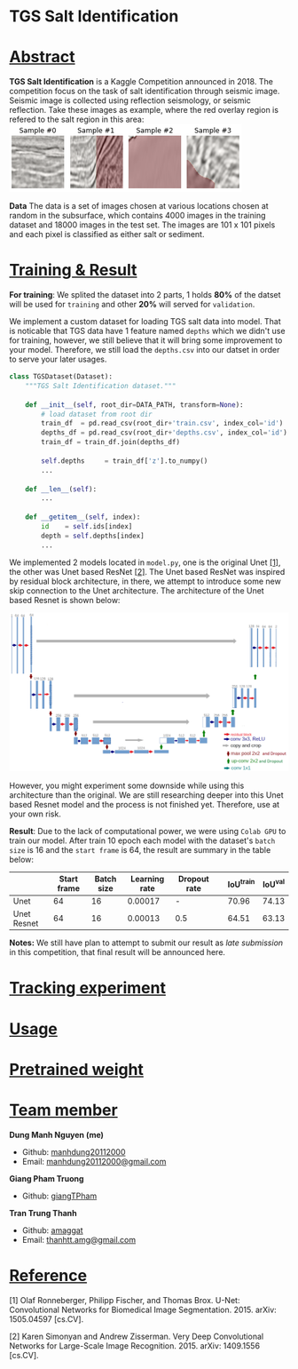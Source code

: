 # TGS Salt Identification

# [Abstract](#abstract)
**TGS Salt Identification** is a Kaggle Competition announced in 2018. 
The competition focus on the task of salt identification through seismic image. Seismic image is collected using reflection seismology, or seismic reflection. Take these images as example, where the red overlay region is refered to the salt region in this area:
![seismic image](imgs/sample.png)

**Data**
The data is a set of images chosen at various locations chosen at random in the subsurface, which contains 4000 images in the training dataset and 18000 images in the test set. The images are 101 x 101 pixels and each pixel is classified as either salt or sediment.

# [Training & Result](#res)

**For training**: We splited the dataset into 2 parts, 1 holds **80%** of the datset will be used for `training` and other **20%** will served for `validation`.

We implement a custom dataset for loading TGS salt data into model. That is noticable that TGS data have 1 feature named `depths` which we didn't use for training, however, we still believe that it will bring some improvement to your model. Therefore, we still load the `depths.csv` into our datset in order to serve your later usages.
```python
class TGSDataset(Dataset):
    """TGS Salt Identification dataset."""
    
    def __init__(self, root_dir=DATA_PATH, transform=None):
        # load dataset from root dir
        train_df  = pd.read_csv(root_dir+'train.csv', index_col='id')
        depths_df = pd.read_csv(root_dir+'depths.csv', index_col='id')
        train_df = train_df.join(depths_df)

        self.depths     = train_df['z'].to_numpy()
        ...

    def __len__(self):
        ...

    def __getitem__(self, index):
        id    = self.ids[index]
        depth = self.depths[index]
        ...
```
We implemented 2 models located in `model.py`, one is the original Unet [[1]](#1), the other was Unet based ResNet [[2]](#2). The Unet based ResNet was inspired by residual block architecture, in there, we attempt to introduce some new skip connection to the Unet architecture. The architecture of the Unet based Resnet is shown below:

![Unet resnet](imgs/Unet_Resnet.png)

However, you might experiment some downside while using this architecture than the original. We are still researching deeper into this Unet based Resnet model and the process is not finished yet. Therefore, use at your own risk.

**Result**: Due to the lack of computational power, we were using `Colab GPU` to train our model. After train 10 epoch each model with the dataset's `batch size` is 16 and the `start frame` is 64, the result are summary in the table below:

|             | Start frame | Batch size | Learning rate | Dropout rate |   | IoU<sup>train | IoU<sup>val |
|-------------|-------------|------------|---------------|--------------|---|-----------|----------|
| Unet        | 64          | 16         | 0.00017       | -            |   | 70.96     | 74.13    |
| Unet Resnet | 64          | 16         | 0.00013       | 0.5          |   | 64.51     | 63.13    |

**Notes:** We still have plan to attempt to submit our result as *late submission* in this competition, that final result will be announced here.

# [Tracking experiment](#experiment)

# [Usage](#usage)

# [Pretrained weight](#weight)

# [Team member](#member)
**Dung Manh Nguyen (me)**
- Github: [manhdung20112000](https://github.com/manhdung20112000)
- Email: [manhdung20112000@gmail.com](manhdung20112000@gmail.com)

**Giang Pham Truong**
- Github: [giangTPham](https://github.com/giangTPham)

**Tran Trung Thanh**
- Github: [amaggat](https://github.com/amaggat)
- Email: [thanhtt.amg@gmail.com](thanhtt.amg@gmail.com)


# [Reference](#refer)
<a id="1">[1]</a> Olaf Ronneberger, Philipp Fischer, and Thomas Brox. U-Net: Convolutional
Networks for Biomedical Image Segmentation. 2015. arXiv: 1505.04597 [cs.CV].

<a id="2">[2]</a> Karen Simonyan and Andrew Zisserman. Very Deep Convolutional Networks for
Large-Scale Image Recognition. 2015. arXiv: 1409.1556 [cs.CV].

